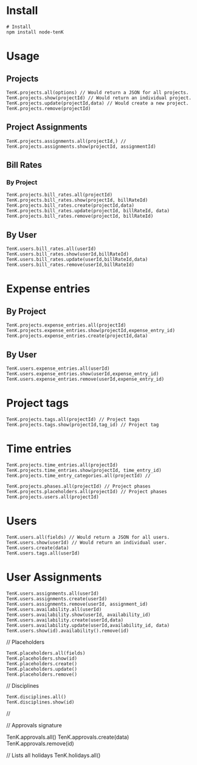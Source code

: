 
# Install

```
# Install
npm install node-tenK
```

# Usage

## Projects
```
TenK.projects.all(options) // Would return a JSON for all projects.
TenK.projects.show(projectId) // Would return an individual project.
TenK.projects.update(projectId,data) // Would create a new project.
TenK.projects.remove(projectId)
```

## Project Assignments

```
TenK.projects.assignments.all(projectId,) //
TenK.projects.assignments.show(projectId, assignmentId)
```

## Bill Rates

### By Project
```
TenK.projects.bill_rates.all(projectId)
TenK.projects.bill_rates.show(projectId, billRateId)
TenK.projects.bill_rates.create(projectId,data)
TenK.projects.bill_rates.update(projectId, billRateId, data)
TenK.projects.bill_rates.remove(projectId, billRateId)
```

## By User
```
TenK.users.bill_rates.all(userId)
TenK.users.bill_rates.show(userId,billRateId)
TenK.users.bill_rates.update(userId,billRateId,data)
TenK.users.bill_rates.remove(userId,billRateId)
```

# Expense entries

## By Project
```
TenK.projects.expense_entries.all(projectId)
TenK.projects.expense_entries.show(projectId,expense_entry_id)
TenK.projects.expense_entries.create(projectId,data)
```

## By User
```
TenK.users.expense_entries.all(userId)
TenK.users.expense_entries.show(userId,expense_entry_id)
TenK.users.expense_entries.remove(userId,expense_entry_id)
```

# Project tags
```
TenK.projects.tags.all(projectId) // Project tags
TenK.projects.tags.show(projectId,tag_id) // Project tag
```


# Time entries
```
TenK.projects.time_entries.all(projectId)
TenK.projects.time_entries.show(projectId, time_entry_id)
TenK.projects.time_entry_categories.all(projectId) //
```

```
TenK.projects.phases.all(projectId) // Project phases
TenK.projects.placeholders.all(projectId) // Project phases
TenK.projects.users.all(projectId)
```

# Users
```
TenK.users.all(fields) // Would return a JSON for all users.
TenK.users.show(userId) // Would return an individual user.
TenK.users.create(data)
TenK.users.tags.all(userId)
```

# User Assignments

```
TenK.users.assignments.all(userId)
TenK.users.assignments.create(userId)
TenK.users.assignments.remove(userId, assignment_id)
TenK.users.availability.all(userId)
TenK.users.availability.show(userId, availability_id)
TenK.users.availability.create(userId,data)
TenK.users.availability.update(userId,availability_id, data)
TenK.users.show(id).availability().remove(id)
```


// Placeholders

```
TenK.placeholders.all(fields)
TenK.placeholders.show(id)
TenK.placeholders.create()
TenK.placeholders.update()
TenK.placeholders.remove()
```

// Disciplines

```
TenK.disciplines.all()
TenK.disciplines.show(id)
```

//

// Approvals signature

TenK.approvals.all()
TenK.approvals.create(data)
TenK.approvals.remove(id)

// Lists all holidays
TenK.holidays.all()
